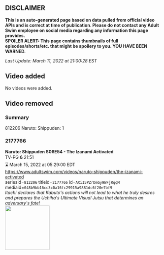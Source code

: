 ## DISCLAIMER
**This is an auto-generated page based on data pulled from official video APIs and is correct at time of publication. Please do not contact any Adult Swim employee on social media regarding any information this page provides.**  
**SPOILER ALERT: This page contains thumbnails of full episodes/shorts/etc. that might be spoilery to you. YOU HAVE BEEN WARNED.**  

_Last Update: March 11, 2022 at 21:00:28 EST_
## Video added
No videos were added.  
## Video removed
### Summary
812206 Naruto: Shippuden: 1  
### 2177766
**Naruto: Shippuden S06E54 - The Izanami Activated**  
TV-PG 🔒 21:51  
⌛ March 15, 2022 at 05:29:00 EDT  
https://www.adultswim.com/videos/naruto-shippuden/the-izanami-activated  
seriesid=`812206` titleid=`2177766` id=`AXiI5PZrDmGy9WFjRqqM` mediaid=`048b9bb16cc3c0a16fc29915a9881dc6f20e7bf9`  
_Itachi declares that Kabuto's actions will not lead to what he truly desires and prepares the Uchiha's Ultimate Visual Jutsu that determines an adversary's fate!_  
<a href="https://media.cdn.adultswim.com/uploads/20210331/thumbnails/2_213311126471-narutoshippuden_337_IzanamiActivated.jpg"><img src="https://media.cdn.adultswim.com/uploads/20210331/thumbnails/2_213311126471-narutoshippuden_337_IzanamiActivated.jpg" height="144px" /></a>
